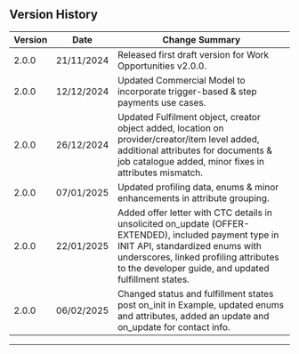 ## Version History

| **Version** | **Date**   | **Change Summary**                                                                                                                                                                                                                         |
| ----------- | ---------- | ------------------------------------------------------------------------------------------------------------------------------------------------------------------------------------------------------------------------------------------ |
| 2.0.0       | 21/11/2024 | Released first draft version for Work Opportunities v2.0.0.                                                                                                                                                                                |
| 2.0.0       | 12/12/2024 | Updated Commercial Model to incorporate trigger-based & step payments use cases.                                                                                                                                                           |
| 2.0.0       | 26/12/2024 | Updated Fulfilment object, creator object added, location on provider/creator/item level added, additional attributes for documents & job catalogue added, minor fixes in attributes mismatch.                                             |
| 2.0.0       | 07/01/2025 | Updated profiling data, enums & minor enhancements in attribute grouping.                                                                                                                                                                  |
| 2.0.0       | 22/01/2025 | Added offer letter with CTC details in unsolicited on_update (OFFER-EXTENDED), included payment type in INIT API, standardized enums with underscores, linked profiling attributes to the developer guide, and updated fulfillment states. |
| 2.0.0       | 06/02/2025 | Changed status and fulfillment states post on_init in Example, updated enums and attributes, added an update and on_update for contact info.                                                                                              |

---
